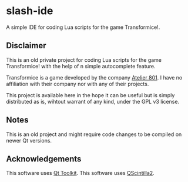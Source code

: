 # slash-ide
A simple IDE for coding Lua scripts for the game Transformice!.

## Disclaimer
This is an old private project for coding Lua scripts for the game Transformice! with the help of n simple autocomplete feature.

Transformice is a game developed by the company [Atelier 801](http://transformice.com/about-us/index.php). I have no affiliation with their company nor with any of their projects.

This project is available here in the hope it can be useful but is simply distributed as is, wihtout warrant of any kind, under the GPL v3 license.

## Notes
This is an old project and might require code changes to be compiled on newer Qt versions.

## Acknowledgements
This software uses [Qt Toolkit](https://www.qt.io).
This software uses [QScintilla2](https://www.riverbankcomputing.com/software/qscintilla/intro).
